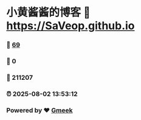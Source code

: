 # 小黄酱酱的博客 :link: https://SaVeop.github.io 
### :page_facing_up: [69](https://SaVeop.github.io/tag.html) 
### :speech_balloon: 0 
### :hibiscus: 211207 
### :alarm_clock: 2025-08-02 13:53:12 
### Powered by :heart: [Gmeek](https://github.com/Meekdai/Gmeek)
